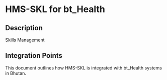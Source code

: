 # HMS-SKL for bt_Health

## Description

Skills Management

## Integration Points

This document outlines how HMS-SKL is integrated with bt_Health systems in Bhutan.

